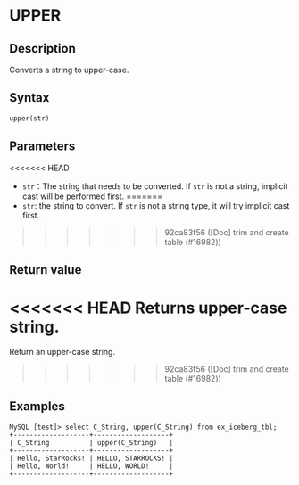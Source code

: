 # UPPER

## Description

Converts a string to upper-case.

## Syntax

```haskell
upper(str)
```

## Parameters

<<<<<<< HEAD
- `str`：The string that needs to be converted. If `str` is not a string, implicit cast will be performed first.
=======
- `str`: the string to convert. If `str` is not a string type, it will try implicit cast first.
>>>>>>> 92ca83f56 ([Doc] trim and create table (#16982))

## Return value

<<<<<<< HEAD
Returns upper-case string.
=======
Return an upper-case string.
>>>>>>> 92ca83f56 ([Doc] trim and create table (#16982))

## Examples

```plaintext
MySQL [test]> select C_String, upper(C_String) from ex_iceberg_tbl;
+-------------------+-------------------+
| C_String          | upper(C_String)   |
+-------------------+-------------------+
| Hello, StarRocks! | HELLO, STARROCKS! |
| Hello, World!     | HELLO, WORLD!     |
+-------------------+-------------------+
```
